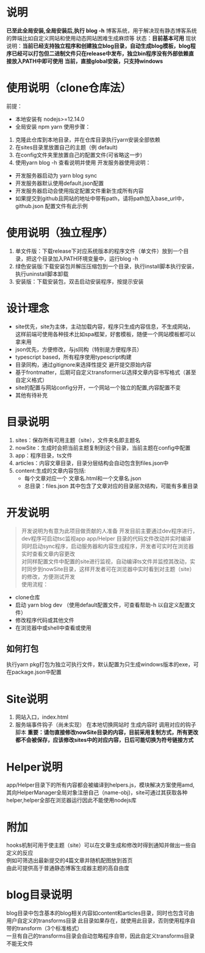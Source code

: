 # 说明
**已至此全局安装,全局安装后,执行 blog -h**
博客系统，用于解决现有静态博客系统的弊端比如自定义网站和使用动态网站困难生成麻烦等
状态：**目前基本可用**
现状说明：**当前已经支持独立程序和创建独立blog目录，自动生成blog模板，blog程序已经可以打包但二进制文件只在release中发布，独立bin程序没有外部依赖直接放入PATH中即可使用**
**当前，直接global安装，只支持windows**
# 使用说明（clone仓库法）
前提：
* 本地安装有 nodejs>=12.14.0
* 全局安装 npm yarn
使用步骤：
1. 克隆此仓库到本地目录，并在仓库目录执行yarn安装全部依赖
2. 在sites目录里放置自己的主题（例 default)
3. 在config文件夹里放置自己的配置文件(可省略这一步)
4. 使用yarn blog -h 查看说明并使用
开发服务器使用说明：
* 开发服务器启动为 yarn blog sync
* 开发服务器默认使用default.json配置
* 开发服务器启动会使用指定配置文件重新生成所有内容
* 如果提交到github且网站的地址中带有path，请将path加入base_url中，github.json 配置文件有此示例

# 使用说明（独立程序）
1. 单文件版：下载release下对应系统版本的程序文件（单文件）放到一个目录，把这个目录加入PATH环境变量中，运行blog -h
2. 绿色安装版:下载安装包并解压压缩包到一个目录，执行install脚本执行安装，执行uninstall脚本卸载
3. 安装版：下载安装包，双击启动安装程序，按提示安装

# 设计理念
* site优先，site为主体，主动加载内容，程序只生成内容信息，不生成网站，这样前端可使用各种技术比如spa框架，好套模板，随便一个网站模板都可以拿来用
* json优先，方便修改，与js同构（特别是方便程序员）
* typescript based，所有程序使用typescript构建
* 目录同构，通过gitignore来选择性提交 避开提交原始内容
* 基于frontmatter，后期可自定义transformer以选择文章内容书写格式（甚至自定义格式）
* site的配置与网站config分开，一个网站一个独立的配置,内容配置不变
* 其他有待补充

# 目录说明
1. sites：保存所有可用主题（site），文件夹名即主题名
2. nowSite：生成时会把当前主题复制到这个目录，当前主题在config中配置
3. app：程序目录，ts文件
4. articles：内容文章目录，目录分层结构会自动包含到files.json中
5. content:生成的文章内容包括:
   * 每个文章对应一个 文章名.html和一个文章名.json
   * 总目录：files.json 其中包含了文章对应的目录层次结构，可能有多重目录

# 开发说明
> 开发说明为有意为此项目做贡献的人准备
开发目前主要通过dev程序进行，dev程序可启动tsc监视app app/Helper 目录的代码文件改动并实时编译  
同时启动sync程序，启动服务器和内容生成程序，开发者可实时在浏览器实时查看文章内容更改  
对同样配置文件中配置的site进行监视，自动编译ts文件并监控其改动，实时同步到nowSite目录，这样开发者可在浏览器中实时看到对主题（site）的修改，方便测试开发  
使用流程：
* clone仓库
* 启动 yarn blog dev    （使用default配置文件，可查看帮助-h 以自定义配置文件）
* 修改程序代码或其他文件
* 在浏览器中或shell中查看或使用
## 如何打包
执行yarn pkg打包为独立可执行文件，默认配置为只生成windows版本的exe，可在package.json中配置

# Site说明
1. 网站入口，index.html
2. 服务端事件钩子（尚未实现）  在本地切换网站时 生成内容时 调用对应的钩子脚本
**重要：请勿直接修改nowSite目录的内容，目前采用复制方式，所有更改都不会被保存，应该修改sites中的对应内容，日后可能切换为符号链接方式**



# Helper说明
app/Helper目录下的所有内容都会被编译到helpers.js，模块解决方案使用amd,其向HelperManager全局对象注册自己（name-obj)，site可通过其获取各种helper,helper全部在浏览器运行因此不能使用nodejs库


# 附加
hooks机制可用于使主题（site）可以在文章生成和修改时得到通知并做出一些自定义的反应  
例如可筛选出最新提交的4篇文章并随机配图放到首页  
由此可提供高于普通静态博客生成器主题的高自由度

# blog目录说明
blog目录中包含基本的blog相关内容如content和articles目录，同时也包含可由用户自定义的transforms目录
此目录如果存在，就使用此目录，否则使用程序自带的transform（3个标准格式）  
一旦有自己的transforms目录会自动忽略程序自带，因此自定义transforms目录不能无文件